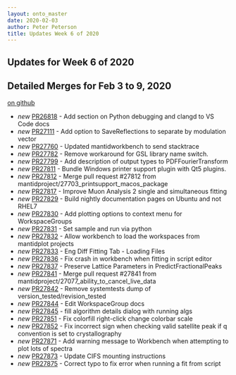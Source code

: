 ```yaml
---
layout: onto_master
date: 2020-02-03
author: Peter Peterson
title: Updates Week 6 of 2020
---
```

Updates for Week 6 of 2020
--------------------------

Detailed Merges for Feb 3 to 9, 2020
------------------------------------
[on github](https://github.com/mantidproject/mantid/pulls?q=is%3Apr+merged%3A2020-02-04..2020-02-09)

* *new* [PR26818](https://github.com/mantidproject/mantid/pull/26818) - Add section on Python debugging and clangd to VS Code docs
* *new* [PR27111](https://github.com/mantidproject/mantid/pull/27111) - Add option to SaveReflections to separate by modulation vector
* *new* [PR27760](https://github.com/mantidproject/mantid/pull/27760) - Updated mantidworkbench to send stacktrace
* *new* [PR27782](https://github.com/mantidproject/mantid/pull/27782) - Remove workaround for GSL library name switch.
* *new* [PR27799](https://github.com/mantidproject/mantid/pull/27799) - Add description of output types to PDFFourierTransform
* *new* [PR27811](https://github.com/mantidproject/mantid/pull/27811) - Bundle Windows printer support plugin with Qt5 plugins.
* *new* [PR27812](https://github.com/mantidproject/mantid/pull/27812) - Merge pull request #27812 from mantidproject/27703_printsupport_macos_package
* *new* [PR27817](https://github.com/mantidproject/mantid/pull/27817) - Improve Muon Analysis 2 single and simultaneous fitting
* *new* [PR27829](https://github.com/mantidproject/mantid/pull/27829) - Build nightly documentation pages on Ubuntu and not RHEL7
* *new* [PR27830](https://github.com/mantidproject/mantid/pull/27830) - Add plotting options to context menu for WorkspaceGroups
* *new* [PR27831](https://github.com/mantidproject/mantid/pull/27831) - Set sample and run via python
* *new* [PR27832](https://github.com/mantidproject/mantid/pull/27832) - Allow workbench to load the workspaces from mantidplot projects
* *new* [PR27833](https://github.com/mantidproject/mantid/pull/27833) - Eng Diff Fitting Tab - Loading Files
* *new* [PR27836](https://github.com/mantidproject/mantid/pull/27836) - Fix crash in workbench when fitting in script editor
* *new* [PR27837](https://github.com/mantidproject/mantid/pull/27837) - Preserve Lattice Parameters in PredictFractionalPeaks
* *new* [PR27841](https://github.com/mantidproject/mantid/pull/27841) - Merge pull request #27841 from mantidproject/27077_ability_to_cancel_live_data
* *new* [PR27842](https://github.com/mantidproject/mantid/pull/27842) - Remove systemtests dump of version_tested/revision_tested
* *new* [PR27844](https://github.com/mantidproject/mantid/pull/27844) - Edit WorkspaceGroup docs
* *new* [PR27845](https://github.com/mantidproject/mantid/pull/27845) - fill algorithm details dialog with running algs
* *new* [PR27851](https://github.com/mantidproject/mantid/pull/27851) - Fix colorfill right-click change colorbar scale
* *new* [PR27852](https://github.com/mantidproject/mantid/pull/27852) - Fix incorrect sign when checking valid satellite peak if q convention is set to crystallography
* *new* [PR27871](https://github.com/mantidproject/mantid/pull/27871) - Add warning message to Workbench when attempting to plot lots of spectra
* *new* [PR27873](https://github.com/mantidproject/mantid/pull/27873) - Update CIFS mounting instructions
* *new* [PR27875](https://github.com/mantidproject/mantid/pull/27875) - Correct typo to fix error when running a fit from script
